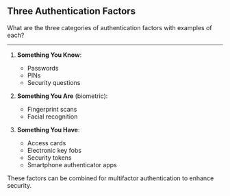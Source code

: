 ## Three Authentication Factors

What are the three categories of authentication factors with examples of each?

---

1. **Something You Know**:
   - Passwords
   - PINs
   - Security questions

2. **Something You Are** (biometric):
   - Fingerprint scans
   - Facial recognition

3. **Something You Have**:
   - Access cards
   - Electronic key fobs
   - Security tokens
   - Smartphone authenticator apps

These factors can be combined for multifactor authentication to enhance security.

